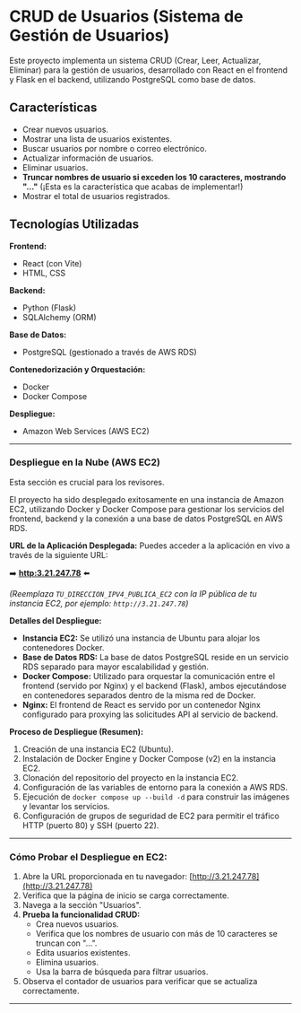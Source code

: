 # CRUD de Usuarios (Sistema de Gestión de Usuarios)

Este proyecto implementa un sistema CRUD (Crear, Leer, Actualizar, Eliminar) para la gestión de usuarios, desarrollado con React en el frontend y Flask en el backend, utilizando PostgreSQL como base de datos.

## Características

- Crear nuevos usuarios.
- Mostrar una lista de usuarios existentes.
- Buscar usuarios por nombre o correo electrónico.
- Actualizar información de usuarios.
- Eliminar usuarios.
- **Truncar nombres de usuario si exceden los 10 caracteres, mostrando "..."** (¡Esta es la característica que acabas de implementar!)
- Mostrar el total de usuarios registrados.

## Tecnologías Utilizadas

**Frontend:**

- React (con Vite)
- HTML, CSS

**Backend:**

- Python (Flask)
- SQLAlchemy (ORM)

**Base de Datos:**

- PostgreSQL (gestionado a través de AWS RDS)

**Contenedorización y Orquestación:**

- Docker
- Docker Compose

**Despliegue:**

- Amazon Web Services (AWS EC2)

---

### **Despliegue en la Nube (AWS EC2)**

Esta sección es crucial para los revisores.

El proyecto ha sido desplegado exitosamente en una instancia de Amazon EC2, utilizando Docker y Docker Compose para gestionar los servicios del frontend, backend y la conexión a una base de datos PostgreSQL en AWS RDS.

**URL de la Aplicación Desplegada:**
Puedes acceder a la aplicación en vivo a través de la siguiente URL:

➡️ [**http:3.21.247.78**](http://3.21.247.78) ⬅️

_(Reemplaza `TU_DIRECCION_IPV4_PUBLICA_EC2` con la IP pública de tu instancia EC2, por ejemplo: `http://3.21.247.78`)_

**Detalles del Despliegue:**

- **Instancia EC2:** Se utilizó una instancia de Ubuntu para alojar los contenedores Docker.
- **Base de Datos RDS:** La base de datos PostgreSQL reside en un servicio RDS separado para mayor escalabilidad y gestión.
- **Docker Compose:** Utilizado para orquestar la comunicación entre el frontend (servido por Nginx) y el backend (Flask), ambos ejecutándose en contenedores separados dentro de la misma red de Docker.
- **Nginx:** El frontend de React es servido por un contenedor Nginx configurado para proxying las solicitudes API al servicio de backend.

**Proceso de Despliegue (Resumen):**

1.  Creación de una instancia EC2 (Ubuntu).
2.  Instalación de Docker Engine y Docker Compose (v2) en la instancia EC2.
3.  Clonación del repositorio del proyecto en la instancia EC2.
4.  Configuración de las variables de entorno para la conexión a AWS RDS.
5.  Ejecución de `docker compose up --build -d` para construir las imágenes y levantar los servicios.
6.  Configuración de grupos de seguridad de EC2 para permitir el tráfico HTTP (puerto 80) y SSH (puerto 22).

---

### **Cómo Probar el Despliegue en EC2:**

1.  Abre la URL proporcionada en tu navegador: [http://3.21.247.78](http://3.21.247.78)
2.  Verifica que la página de inicio se carga correctamente.
3.  Navega a la sección "Usuarios".
4.  **Prueba la funcionalidad CRUD:**
    - Crea nuevos usuarios.
    - Verifica que los nombres de usuario con más de 10 caracteres se truncan con "...".
    - Edita usuarios existentes.
    - Elimina usuarios.
    - Usa la barra de búsqueda para filtrar usuarios.
5.  Observa el contador de usuarios para verificar que se actualiza correctamente.

---
